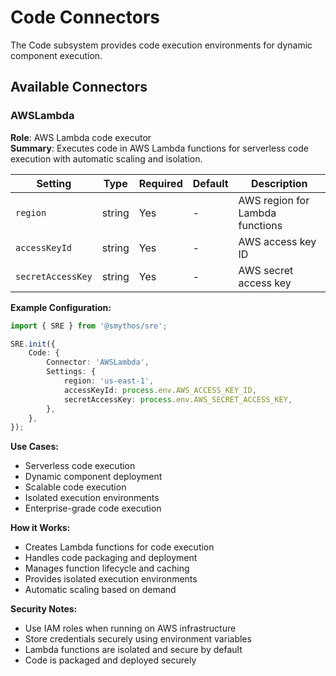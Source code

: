 # Code Connectors

The Code subsystem provides code execution environments for dynamic component execution.

## Available Connectors

### AWSLambda

**Role**: AWS Lambda code executor  
**Summary**: Executes code in AWS Lambda functions for serverless code execution with automatic scaling and isolation.

| Setting           | Type   | Required | Default | Description                     |
| ----------------- | ------ | -------- | ------- | ------------------------------- |
| `region`          | string | Yes      | -       | AWS region for Lambda functions |
| `accessKeyId`     | string | Yes      | -       | AWS access key ID               |
| `secretAccessKey` | string | Yes      | -       | AWS secret access key           |

**Example Configuration:**

```typescript
import { SRE } from '@smythos/sre';

SRE.init({
    Code: {
        Connector: 'AWSLambda',
        Settings: {
            region: 'us-east-1',
            accessKeyId: process.env.AWS_ACCESS_KEY_ID,
            secretAccessKey: process.env.AWS_SECRET_ACCESS_KEY,
        },
    },
});
```

**Use Cases:**

-   Serverless code execution
-   Dynamic component deployment
-   Scalable code execution
-   Isolated execution environments
-   Enterprise-grade code execution

**How it Works:**

-   Creates Lambda functions for code execution
-   Handles code packaging and deployment
-   Manages function lifecycle and caching
-   Provides isolated execution environments
-   Automatic scaling based on demand

**Security Notes:**

-   Use IAM roles when running on AWS infrastructure
-   Store credentials securely using environment variables
-   Lambda functions are isolated and secure by default
-   Code is packaged and deployed securely
